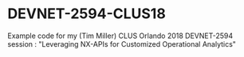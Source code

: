 # DEVNET-2594-CLUS18
Example code for my (Tim Miller) CLUS Orlando 2018 DEVNET-2594 session : "Leveraging NX-APIs for Customized Operational Analytics"
